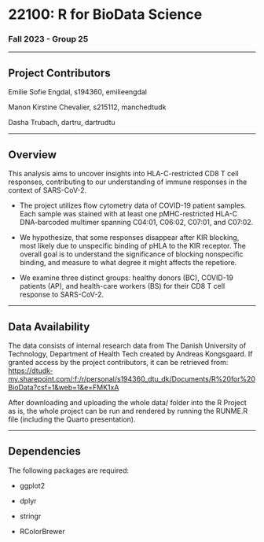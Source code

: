 # 22100: R for BioData Science

### Fall 2023 - Group 25

------------------------------------------------------------------------

## Project Contributors

Emilie Sofie Engdal, s194360, emilieengdal

Manon Kirstine Chevalier, s215112, manchedtudk

Dasha Trubach, dartru, dartrudtu

------------------------------------------------------------------------

## Overview

This analysis aims to uncover insights into HLA-C-restricted CD8 T cell responses, contributing to our understanding of immune responses in the context of SARS-CoV-2.

-   The project utilizes flow cytometry data of COVID-19 patient samples. Each sample was stained with at least one pMHC-restricted HLA-C DNA-barcoded multimer spanning C04:01, C06:02, C07:01, and C07:02.

-   We hypothesize, that some responses disappear after KIR blocking, most likely due to unspecific binding of pHLA to the KIR receptor. The overall goal is to understand the significance of blocking nonspecific binding, and measure to what degree it might affects the repetiore.

-   We examine three distinct groups: healthy donors (BC), COVID-19 patients (AP), and health-care workers (BS) for their CD8 T cell response to SARS-CoV-2.

------------------------------------------------------------------------

## Data Availability

The data consists of internal research data from The Danish University of Technology, Department of Health Tech created by Andreas Kongsgaard. If granted access by the project contributors, it can be retrieved from: https://dtudk-my.sharepoint.com/:f:/r/personal/s194360_dtu_dk/Documents/R%20for%20BioData?csf=1&web=1&e=FMK1xA 

After downloading and uploading the whole data/ folder into the R Project as is, the whole project can be run and rendered by running the RUNME.R file (including the Quarto presentation).

------------------------------------------------------------------------

## Dependencies

The following packages are required:

-   ggplot2

-   dplyr

-   stringr

-   RColorBrewer

## 
